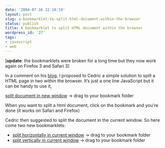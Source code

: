 ```yaml
---
date: '2004-07-16 22:18:19'
layout: post
slug: a-bookmarklet-to-split-html-document-within-the-browser
status: publish
title: A bookmarklet to split HTML document within the browser
wordpress_id: '27'
tags:
- javascript
- web
---
```


[**update**: the bookmarklets were broken for a long time but they now work again on Firefox 3 and Safari 3]

In a comment on his [blog](http://beust.com/weblog/archives/000153.html), I proposed to Cedric a simple solution to spilt a HTML page in two within the browser.
It’s just a one line JavaScript but it can be handy to use it,

<p><a href="javascript:w=window.open('');w.document.write('&lt;HTML&gt;&lt;HEAD&gt;&lt;/HEAD&gt;&lt;FRAMESET ROWS=\'50%,*\'&gt;&lt;FRAME SRC=' + location.href + '&gt;&lt;FRAME SRC=' + location.href + '&gt;&#038;lt/FRAMESET&gt;&lt;/HTML&gt;');w.document.close();">split document in new window</a> -&gt; drag to your bookmark folder</p></p>

When you want to split a html document, click on the bookmark and you're done (it works on Safari and Firefox) 

Cedric then suggested to split the document in the current window. So here come two new bookmarklets:

<ul>
<li><a href="javascript:document.write('&lt;HTML&gt;&lt;HEAD&gt;&lt;/HEAD&gt;&lt;FRAMESET ROWS=\'50%,*\'&gt;&lt;FRAME SRC=' + location.href + '&gt;&lt;FRAME SRC=' + location.href + '&gt;&lt;/FRAMESET&gt;&lt;/HTML&gt;');document.close();">split horizontally in current window</a> -&gt; drag to your bookmark folder</li>

<li><a href="javascript:document.write('&lt;HTML&gt;&lt;HEAD&gt;&lt;/HEAD&gt;&lt;FRAMESET COLS=\'50%,*\'&gt;&lt;FRAME SRC=' + location.href + '&gt;&lt;FRAME SRC=' + location.href + '&gt;&lt;/FRAMESET&gt;&lt;/HTML&gt;');document.close();">split vertically in current window</a> -&gt; drag to your bookmark folder</li>
</ul>
